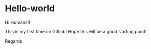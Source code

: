 # Hello-world

Hi Humans!!

This is my first time on Github! Hope this will be a good starting point!

Regards
